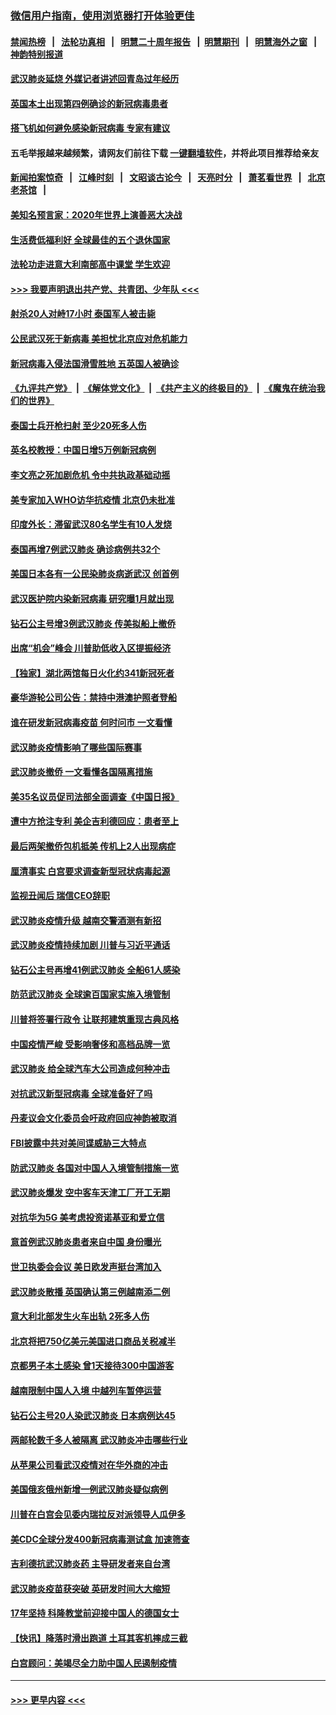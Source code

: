 ### [微信用户指南，使用浏览器打开体验更佳](https://github.com/gfw-breaker/banned-news1/blob/master/indexes/wechat-guide.md?t=0)
#### [禁闻热榜](热点新闻.md?t=0)  &nbsp;&nbsp;|&nbsp;&nbsp; [法轮功真相](https://github.com/gfw-breaker/truth/blob/master/README.md?t=0) &nbsp;&nbsp;|&nbsp;&nbsp; [明慧二十周年报告](https://github.com/gfw-breaker/mh-reports/blob/master/README.md?t=0) &nbsp;&nbsp;|&nbsp;&nbsp;[明慧期刊](https://github.com/gfw-breaker/mh-qikan) &nbsp;&nbsp;|&nbsp;&nbsp; [明慧海外之窗](https://github.com/gfw-breaker/mh-news/blob/master/README.md?t=0) &nbsp;&nbsp;|&nbsp;&nbsp; [神韵特别报道](https://github.com/gfw-breaker/mh-news/blob/master/shenyun.md?t=0)
#### [武汉肺炎延烧 外媒记者讲述回青岛过年经历](../pages/nsc418/n11856159.md?t=02100202) 
#### [英国本土出现第四例确诊的新冠病毒患者](../pages/nsc418/n11855930.md?t=02100202) 
#### [搭飞机如何避免感染新冠病毒 专家有建议](../pages/nsc418/n11853427.md?t=02100202) 
#### 五毛举报越来越频繁，请网友们前往下载 [一键翻墙软件](https://github.com/gfw-breaker/ssr-accounts)，并将此项目推荐给亲友
#### [新闻拍案惊奇](https://github.com/gfw-breaker/banned-news1/blob/master/pages/link4.md) &nbsp;&nbsp;|&nbsp;&nbsp; [江峰时刻](https://github.com/gfw-breaker/banned-news1/blob/master/pages/link4.md) &nbsp;&nbsp;|&nbsp;&nbsp; [文昭谈古论今](https://github.com/gfw-breaker/banned-news1/blob/master/pages/link4.md) &nbsp;&nbsp;|&nbsp;&nbsp; [天亮时分](https://github.com/gfw-breaker/banned-news1/blob/master/pages/link4.md) &nbsp;&nbsp;|&nbsp;&nbsp; [萧茗看世界](https://github.com/gfw-breaker/banned-news1/blob/master/pages/link4.md) &nbsp;&nbsp;|&nbsp;&nbsp; [北京老茶馆](https://github.com/gfw-breaker/banned-news1/blob/master/pages/link4.md) &nbsp;&nbsp;|&nbsp;&nbsp; 
#### [美知名预言家：2020年世界上演善恶大决战](../pages/nsc418/n11855418.md?t=02100202) 
#### [生活费低福利好 全球最佳的五个退休国家](../pages/nsc418/n11848347.md?t=02100202) 
#### [法轮功走进意大利南部高中课堂 学生欢迎](../pages/nsc418/n11853859.md?t=02100202) 
#### [>>> 我要声明退出共产党、共青团、少年队 <<<](https://github.com/begood0513/goodnews/blob/master/quit/letter.md) 
#### [射杀20人对峙17小时 泰国军人被击毙](../pages/nsc418/n11854869.md?t=02100202) 
#### [公民武汉死于新病毒 美担忧北京应对危机能力](../pages/nsc418/n11854331.md?t=02100202) 
#### [新冠病毒入侵法国滑雪胜地 五英国人被确诊](../pages/nsc418/n11854307.md?t=02100202) 
#### [《九评共产党》](https://github.com/begood0513/9ping.md/blob/master/README.md) &nbsp;|&nbsp; [《解体党文化》](../../../../jtdwh.md/blob/master/README.md)  &nbsp;|&nbsp; [《共产主义的终极目的》](../../../../gczydzjmd.md/blob/master/README.md) &nbsp;|&nbsp; [《魔鬼在统治我们的世界》](../../../../mgztzwmdsj.md/blob/master/README.md) 
#### [泰国士兵开枪扫射 至少20死多人伤](../pages/nsc418/n11854276.md?t=02100202) 
#### [英名校教授：中国日增5万例新冠病例](../pages/nsc418/n11854174.md?t=02100202) 
#### [李文亮之死加剧危机 令中共执政基础动摇](../pages/nsc418/n11854003.md?t=02100202) 
#### [美专家加入WHO访华抗疫情 北京仍未批准](../pages/nsc418/n11854043.md?t=02100202) 
#### [印度外长：滞留武汉80名学生有10人发烧](../pages/nsc418/n11853821.md?t=02100202) 
#### [泰国再增7例武汉肺炎 确诊病例共32个](../pages/nsc418/n11853808.md?t=02100202) 
#### [美国日本各有一公民染肺炎病逝武汉 创首例](../pages/nsc418/n11853509.md?t=02100202) 
#### [武汉医护院内染新冠病毒 研究曝1月就出现](../pages/nsc418/n11852928.md?t=02100202) 
#### [钻石公主号增3例武汉肺炎 传美拟船上撤侨](../pages/nsc418/n11853240.md?t=02100202) 
#### [出席“机会”峰会 川普助低收入区提振经济](../pages/nsc418/n11853232.md?t=02100202) 
#### [【独家】湖北两馆每日火化约341新冠死者](../pages/nsc418/n11845444.md?t=02100202) 
#### [豪华游轮公司公告：禁持中港澳护照者登船](../pages/nsc418/n11852761.md?t=02100202) 
#### [谁在研发新冠病毒疫苗 何时问市 一文看懂](../pages/nsc418/n11852840.md?t=02100202) 
#### [武汉肺炎疫情影响了哪些国际赛事](../pages/nsc418/n11852441.md?t=02100202) 
#### [武汉肺炎撤侨 一文看懂各国隔离措施](../pages/nsc418/n11844216.md?t=02100202) 
#### [美35名议员促司法部全面调查《中国日报》](../pages/nsc418/n11852435.md?t=02100202) 
#### [遭中方抢注专利 美企吉利德回应：患者至上](../pages/nsc418/n11852037.md?t=02100202) 
#### [最后两架撤侨包机抵美 传机上2人出现病症](../pages/nsc418/n11852173.md?t=02100202) 
#### [厘清事实 白宫要求调查新型冠状病毒起源](../pages/nsc418/n11852106.md?t=02100202) 
#### [监视丑闻后 瑞信CEO辞职](../pages/nsc418/n11852127.md?t=02100202) 
#### [武汉肺炎疫情升级 越南交警酒测有新招](../pages/nsc418/n11851632.md?t=02100202) 
#### [武汉肺炎疫情持续加剧 川普与习近平通话](../pages/nsc418/n11851613.md?t=02100202) 
#### [钻石公主号再增41例武汉肺炎 全船61人感染](../pages/nsc418/n11850401.md?t=02100202) 
#### [防范武汉肺炎 全球逾百国家实施入境管制](../pages/nsc418/n11850557.md?t=02100202) 
#### [川普将签署行政令 让联邦建筑重现古典风格](../pages/nsc418/n11850654.md?t=02100202) 
#### [中国疫情严峻 受影响奢侈和高档品牌一览](../pages/nsc418/n11850319.md?t=02100202) 
#### [武汉肺炎 给全球汽车大公司造成何种冲击](../pages/nsc418/n11850056.md?t=02100202) 
#### [对抗武汉新型冠病毒 全球准备好了吗](../pages/nsc418/n11850142.md?t=02100202) 
#### [丹麦议会文化委员会吁政府回应神韵被取消](../pages/nsc418/n11849312.md?t=02100202) 
#### [FBI披露中共对美间谍威胁三大特点](../pages/nsc418/n11849700.md?t=02100202) 
#### [防武汉肺炎 各国对中国人入境管制措施一览](../pages/nsc418/n11838726.md?t=02100202) 
#### [武汉肺炎爆发 空中客车天津工厂开工无期](../pages/nsc418/n11849634.md?t=02100202) 
#### [对抗华为5G 美考虑投资诺基亚和爱立信](../pages/nsc418/n11849510.md?t=02100202) 
#### [意首例武汉肺炎患者来自中国 身份曝光](../pages/nsc418/n11849454.md?t=02100202) 
#### [世卫执委会会议 美日欧发声挺台湾加入](../pages/nsc418/n11849433.md?t=02100202) 
#### [武汉肺炎散播 英国确认第三例越南添二例](../pages/nsc418/n11849439.md?t=02100202) 
#### [意大利北部发生火车出轨 2死多人伤](../pages/nsc418/n11848999.md?t=02100202) 
#### [北京将把750亿美元美国进口商品关税减半](../pages/nsc418/n11848896.md?t=02100202) 
#### [京都男子本土感染 曾1天接待300中国游客](../pages/nsc418/n11848641.md?t=02100202) 
#### [越南限制中国人入境 中越列车暂停运营](../pages/nsc418/n11847844.md?t=02100202) 
#### [钻石公主号20人染武汉肺炎 日本病例达45](../pages/nsc418/n11847823.md?t=02100202) 
#### [两邮轮数千多人被隔离 武汉肺炎冲击哪些行业](../pages/nsc418/n11847456.md?t=02100202) 
#### [从苹果公司看武汉疫情对在华外商的冲击](../pages/nsc418/n11847586.md?t=02100202) 
#### [美国俄亥俄州新增一例武汉肺炎疑似病例](../pages/nsc418/n11847714.md?t=02100202) 
#### [川普在白宫会见委内瑞拉反对派领导人瓜伊多](../pages/nsc418/n11847391.md?t=02100202) 
#### [美CDC全球分发400新冠病毒测试盒 加速筛查](../pages/nsc418/n11847260.md?t=02100202) 
#### [吉利德抗武汉肺炎药 主导研发者来自台湾](../pages/nsc418/n11847064.md?t=02100202) 
#### [武汉肺炎疫苗获突破 英研发时间大大缩短](../pages/nsc418/n11846915.md?t=02100202) 
#### [17年坚持 科隆教堂前迎接中国人的德国女士](../pages/nsc418/n11846781.md?t=02100202) 
#### [【快讯】降落时滑出跑道 土耳其客机摔成三截](../pages/nsc418/n11847021.md?t=02100202) 
#### [白宫顾问：美竭尽全力助中国人民遏制疫情](../pages/nsc418/n11846756.md?t=02100202) 

----
#### [ >>> 更早内容 <<< ](../indexes/nsc418-earlier.md)
